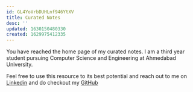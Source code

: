 ```yaml
---
id: GL4YoVrbDUHLnf946YtXV
title: Curated Notes
desc: ''
updated: 1630150480330
created: 1629975412335
---
```




You have reached the home page of my curated notes. I am a third year student pursuing Computer Science and Engineering at Ahmedabad University.

Feel free to use this resource to its best potential and reach out to me on [Linkedin](https://www.linkedin.com/in/sameep-vani/) and do checkout my [GitHub](https://github.com/Sameep1234)
